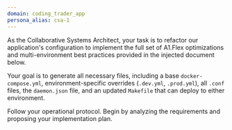 ```yaml
---
domain: coding_trader_app
persona_alias: csa-1
---
```


<Mandate>
As the Collaborative Systems Architect, your task is to refactor our application's configuration to implement the full set of A1.Flex optimizations and multi-environment best practices provided in the injected document below.

Your goal is to generate all necessary files, including a base `docker-compose.yml`, environment-specific overrides (`.dev.yml`, `.prod.yml`), all `.conf` files, the `daemon.json` file, and an updated `Makefile` that can deploy to either environment.

Follow your operational protocol. Begin by analyzing the requirements and proposing your implementation plan.

<Inject src="domains/coding_trader_app/knowledge_base/a1_flex_optimization_plan.md" />
</Mandate>
